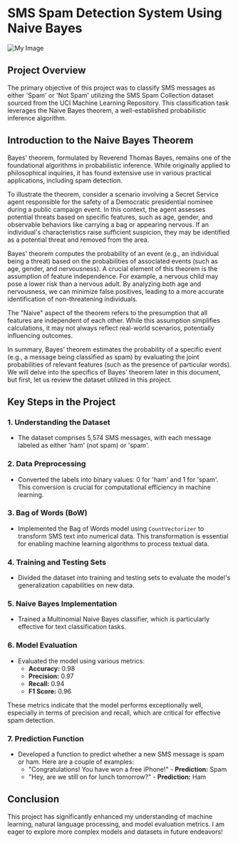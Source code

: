 # SMS Spam Detection System Using Naive Bayes

![My Image](https://encrypted-tbn0.gstatic.com/images?q=tbn:ANd9GcTtKu2gKpAnqt0M5GVnE8g34SDfbh8wXnxQIQ&s)


## Project Overview

The primary objective of this project was to classify SMS messages as either 'Spam' or 'Not Spam' utilizing the SMS Spam Collection dataset sourced from the UCI Machine Learning Repository. This classification task leverages the Naive Bayes theorem, a well-established probabilistic inference algorithm.

## Introduction to the Naive Bayes Theorem

Bayes' theorem, formulated by Reverend Thomas Bayes, remains one of the foundational algorithms in probabilistic inference. While originally applied to philosophical inquiries, it has found extensive use in various practical applications, including spam detection.

To illustrate the theorem, consider a scenario involving a Secret Service agent responsible for the safety of a Democratic presidential nominee during a public campaign event. In this context, the agent assesses potential threats based on specific features, such as age, gender, and observable behaviors like carrying a bag or appearing nervous. If an individual's characteristics raise sufficient suspicion, they may be identified as a potential threat and removed from the area.

Bayes' theorem computes the probability of an event (e.g., an individual being a threat) based on the probabilities of associated events (such as age, gender, and nervousness). A crucial element of this theorem is the assumption of feature independence. For example, a nervous child may pose a lower risk than a nervous adult. By analyzing both age and nervousness, we can minimize false positives, leading to a more accurate identification of non-threatening individuals.

The "Naive" aspect of the theorem refers to the presumption that all features are independent of each other. While this assumption simplifies calculations, it may not always reflect real-world scenarios, potentially influencing outcomes.

In summary, Bayes' theorem estimates the probability of a specific event (e.g., a message being classified as spam) by evaluating the joint probabilities of relevant features (such as the presence of particular words). We will delve into the specifics of Bayes' theorem later in this document, but first, let us review the dataset utilized in this project.

## Key Steps in the Project

### 1. Understanding the Dataset
- The dataset comprises 5,574 SMS messages, with each message labeled as either 'ham' (not spam) or 'spam'.

### 2. Data Preprocessing
- Converted the labels into binary values: 0 for 'ham' and 1 for 'spam'. This conversion is crucial for computational efficiency in machine learning.

### 3. Bag of Words (BoW)
- Implemented the Bag of Words model using `CountVectorizer` to transform SMS text into numerical data. This transformation is essential for enabling machine learning algorithms to process textual data.

### 4. Training and Testing Sets
- Divided the dataset into training and testing sets to evaluate the model's generalization capabilities on new data.

### 5. Naive Bayes Implementation
- Trained a Multinomial Naive Bayes classifier, which is particularly effective for text classification tasks.

### 6. Model Evaluation
- Evaluated the model using various metrics:
  - **Accuracy:** 0.98
  - **Precision:** 0.97
  - **Recall:** 0.94
  - **F1 Score:** 0.96

These metrics indicate that the model performs exceptionally well, especially in terms of precision and recall, which are critical for effective spam detection.

### 7. Prediction Function
- Developed a function to predict whether a new SMS message is spam or ham. Here are a couple of examples:
  - "Congratulations! You have won a free iPhone!" - **Prediction:** Spam
  - "Hey, are we still on for lunch tomorrow?" - **Prediction:** Ham

## Conclusion

This project has significantly enhanced my understanding of machine learning, natural language processing, and model evaluation metrics. I am eager to explore more complex models and datasets in future endeavors!
